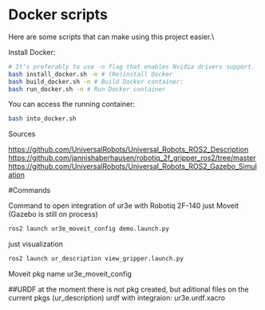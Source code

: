 # Docker scripts
Here are some scripts that can make using this project easier.\

Install Docker:

```bash 
# It's preferably to use -n flag that enables Nvidia drivers support.
bash install_docker.sh -n # (Re)install Docker
bash build_docker.sh -n # Build Docker container:
bash run_docker.sh -n # Run Docker container
```

You can access the running container:
```bash
bash into_docker.sh
```

Sources 

https://github.com/UniversalRobots/Universal_Robots_ROS2_Description
https://github.com/jannishaberhausen/robotiq_2f_gripper_ros2/tree/master
https://github.com/UniversalRobots/Universal_Robots_ROS2_Gazebo_Simulation

#Commands 

Command to open integration of ur3e with Robotiq 2F-140
just Moveit (Gazebo is still on process)
```bash
ros2 launch ur3e_moveit_config demo.launch.py
```
just visualization
```bash
ros2 launch ur_description view_gripper.launch.py
```
Moveit pkg name ur3e_moveit_config

##URDF 
at the moment there is not pkg created, but aditional files on the current pkgs (ur_description) 
urdf with integraion: ur3e.urdf.xacro 

